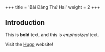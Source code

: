 +++
title = 'Bài Đăng Thứ Hai'
weight = 2
+++

## Introduction

This is **bold** text, and this is _emphasized_ text.

Visit the [Hugo](https://gohugo.io) website!
